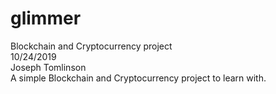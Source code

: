 # glimmer
Blockchain and Cryptocurrency project
</br>
10/24/2019
</br>
Joseph Tomlinson
</br>
A simple Blockchain and Cryptocurrency project to learn with.
